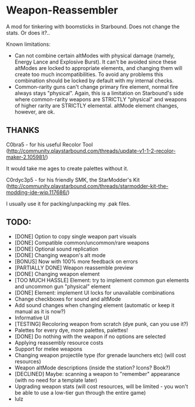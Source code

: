 # Weapon-Reassembler
A mod for tinkering with boomsticks in Starbound. Does not change the stats. Or does it?..

Known limitations:
- Can not combine certain altModes with physical damage (namely, Energy Lance and Explosive Burst). It can't be avoided since these altModes are locked to appropriate elements, and changing them will create too much incompatibilities. To avoid any problems this combination should be locked by default with my internal checks.
- Common-rarity guns can't change primary fire element, normal fire always stays "physical". Again, this is a limitation on Starbound's side where common-rarity weapons are STRICTLY "physical" and weapons of higher rarity are STRICTLY elemental. altMode element changes, however, are ok.

## THANKS
C0bra5 - for his useful Recolor Tool (http://community.playstarbound.com/threads/update-v1-1-2-recolor-maker-2.105981/)

It would take me ages to create palettes without it.

C0rdyc3p5 - for his friendly SMK, the StarModder's Kit (http://community.playstarbound.com/threads/starmodder-kit-the-modding-ide-wip.117686/)

I usually use it for packing/unpacking my .pak files.

## TODO:

- [DONE] Option to copy single weapon part visuals
- [DONE] Compatible common/uncommon/rare weapons
- [DONE] Optional sound replication
- [DONE] Changing weapon's alt mode
- [BONUS] Now with 100% more feedback on errors
- [PARTIALLY DONE] Weapon reassemble preview
- [DONE] Changing weapon element
- [TOO MUCH HASSLE] Element: try to implement common gun elements and uncommon gun "physical" element
- [DONE] Element: implement UI locks for unavailable combinations
- Change checkboxes for sound and altMode
- Add sound changes when changing element (automatic or keep it manual as it is now?)
- Informative UI
- [TESTING] Recoloring weapon from scratch (dye punk, can you use it?)
- Palettes for every dye, more palettes, palettes!
- [DONE] Do nothing with the weapon if no options are selected
- Applying reassembly resource costs
- Support for melee weapons
- Changing weapon projectile type (for grenade launchers etc) (will cost resources)
- Weapon altMode descriptions (inside the station? Icons? Book?)
- [DECLINED] Maybe: scanning a weapon to "remember" appearance (with no need for a template later)
- Upgrading weapon stats (will cost resources, will be limited - you won't be able to use a low-tier gun through the entire game)
- lulz
